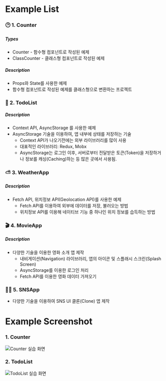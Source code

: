 # Example List

### 🕑 1. Counter

##### Types

* Counter - 함수형 컴포넌트로 작성된 예제
* ClassCounter - 클래스형 컴포넌트로 작성된 예제

##### Description

* Props와 State를 사용한 예제
* 함수형 컴포넌트로 작성된 예제를 클래스형으로 변환하는 프로젝트



### 📒 2. TodoList

##### Description

* Context API, AsyncStorage 를 사용한 예제
* AsyncStorage 기술을 이용하여, 앱 내부에 상태를 저장하는 기술
  * Context API가 나오기전에는 외부 라이브러리를 많이 사용
  * 대표적인 라이브러리: Redux, Mobx
  * AsyncStorage는 로그인 이후, 서버로부터 전달받은 토큰(Token)을 저장하거나 정보를 캐싱(Caching)하는 등 많은 곳에서 사용됨.



### ⛅ 3. WeatherApp

##### Description

* Fetch API, 위치정보 API(Geolocation API)를 사용한 예제
  * Fetch API를 이용하여 외부에 데이터를 저장, 불러오는 방법
  * 위치정보 API를 이용해 네이티브 기능 중 하나인 위치 정보를 습득하는 방법



### 🎬 4. MovieApp

##### Description

* 다양한 기술을 이용한 영화 소개 앱 제작
  * 내비게이션(Navigation) 라이브러리, 앱의 아이콘 및 스플래시 스크린(Splash Screen)
  * AsyncStorage를 이용한 로그인 처리
  * Fetch API를 이용한 영화 데이터 가져오기



### 🧚‍♂️ 5. SNSApp

* 다양한 기술을 이용하여 SNS UI 클론(Clone) 앱 제작



# Example Screenshot

### 1. Counter

![Counter 실습 화면]('./Screenshots/1.Counter')



### 2. TodoList

![TodoList 실습 화면]('./Screenshots/2.TodoList')

